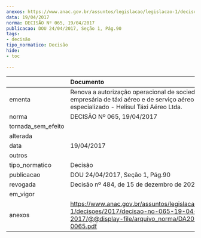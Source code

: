 ```yaml
---
anexos: https://www.anac.gov.br/assuntos/legislacao/legislacao-1/decisoes/2017/decisao-no-065-19-04-2017/@@display-file/arquivo_norma/DA2017-0065.pdf
data: 19/04/2017
norma: DECISÃO Nº 065, 19/04/2017
publicacao: DOU 24/04/2017, Seção 1, Pág.90
tags:
- decisão
tipo_normatico: Decisão
hide: 
- toc 
 
---
```


|                    | Documento                                                                                                                                     |
|:-------------------|:----------------------------------------------------------------------------------------------------------------------------------------------|
| ementa             | Renova a autorização operacional de sociedade empresária de táxi aéreo e de serviço aéreo público especializado - Helisul Táxi Aéreo Ltda.    |
| norma              | DECISÃO Nº 065, 19/04/2017                                                                                                                    |
| tornada_sem_efeito |                                                                                                                                               |
| alterada           |                                                                                                                                               |
| data               | 19/04/2017                                                                                                                                    |
| outros             |                                                                                                                                               |
| tipo_normatico     | Decisão                                                                                                                                       |
| publicacao         | DOU 24/04/2017, Seção 1, Pág.90                                                                                                               |
| revogada           | Decisão nº 484, de 15 de dezembro de 2021.                                                                                                    |
| em_vigor           |                                                                                                                                               |
| anexos             | https://www.anac.gov.br/assuntos/legislacao/legislacao-1/decisoes/2017/decisao-no-065-19-04-2017/@@display-file/arquivo_norma/DA2017-0065.pdf |